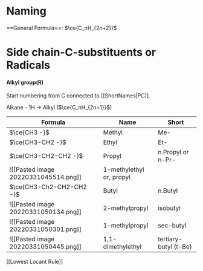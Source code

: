 # Naming
==General Formula==: $\ce{C_nH_{2n+2}}$


# Side chain-C-substituents or Radicals
#### Alkyl group(R)
Start numbering from C connected to [[ShortNames|PC]].

Alkane - 1H $\rightarrow$ Alkyl ($\ce{C_nH_{2n+1}}$)

| Formula                              | Name                     | Short             |
| ------------------------------------ | ------------------------ | ----------------- |
| $\ce{CH3 -}$                         | Methyl                   | Me-               |
| $\ce{CH3-CH2 -}$                     | Ethyl                    | Et-               |
| $\ce{CH3-CH2-CH2 -}$                 | Propyl                   | n.Propyl or n-Pr- |
| ![[Pasted image 20220331045514.png]] | 1-methylethyl or, propyl |                   |
| $\ce{CH3-Ch2-CH2-CH2 -}$             | Butyl                    | n.Butyl           |
| ![[Pasted image 20220331050134.png]] | 2-methylpropyl           | isobutyl          |
| ![[Pasted image 20220331050301.png]] | 1-methylpropyl           | sec-butyl         |
| ![[Pasted image 20220331050445.png]] | 1,1-dimethylethyl        | tertiary-butyl (t-Be)                  |

[[Lowest Locant Rule]]